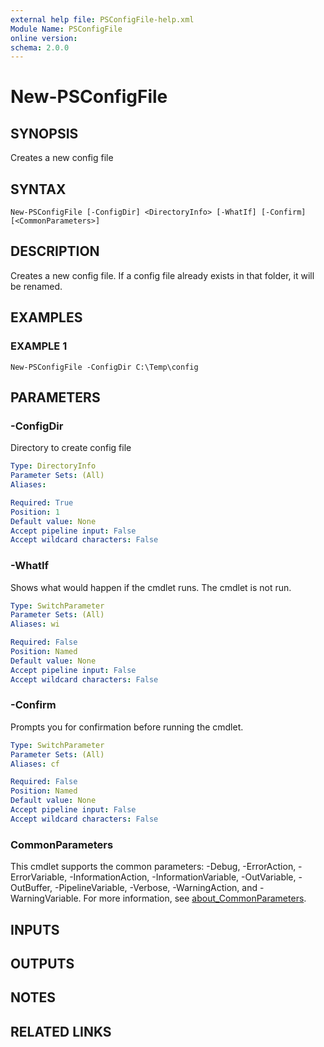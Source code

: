 ```yaml
---
external help file: PSConfigFile-help.xml
Module Name: PSConfigFile
online version:
schema: 2.0.0
---
```


# New-PSConfigFile

## SYNOPSIS
Creates a new config file

## SYNTAX

```
New-PSConfigFile [-ConfigDir] <DirectoryInfo> [-WhatIf] [-Confirm] [<CommonParameters>]
```

## DESCRIPTION
Creates a new config file.
If a config file already exists in that folder, it will be renamed.

## EXAMPLES

### EXAMPLE 1
```
New-PSConfigFile -ConfigDir C:\Temp\config
```

## PARAMETERS

### -ConfigDir
Directory to create config file

```yaml
Type: DirectoryInfo
Parameter Sets: (All)
Aliases:

Required: True
Position: 1
Default value: None
Accept pipeline input: False
Accept wildcard characters: False
```

### -WhatIf
Shows what would happen if the cmdlet runs.
The cmdlet is not run.

```yaml
Type: SwitchParameter
Parameter Sets: (All)
Aliases: wi

Required: False
Position: Named
Default value: None
Accept pipeline input: False
Accept wildcard characters: False
```

### -Confirm
Prompts you for confirmation before running the cmdlet.

```yaml
Type: SwitchParameter
Parameter Sets: (All)
Aliases: cf

Required: False
Position: Named
Default value: None
Accept pipeline input: False
Accept wildcard characters: False
```

### CommonParameters
This cmdlet supports the common parameters: -Debug, -ErrorAction, -ErrorVariable, -InformationAction, -InformationVariable, -OutVariable, -OutBuffer, -PipelineVariable, -Verbose, -WarningAction, and -WarningVariable. For more information, see [about_CommonParameters](http://go.microsoft.com/fwlink/?LinkID=113216).

## INPUTS

## OUTPUTS

## NOTES

## RELATED LINKS
